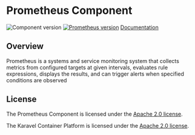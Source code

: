 # Prometheus Component

![Component version](https://img.shields.io/badge/dynamic/yaml?color=blue&label=component+version&query=$.entries.prometheus[0].version&url=https%3A%2F%2Frepository.platform.karavel.io%2Funstable%2Findex.yaml&style=for-the-badge)
[![Prometheus version](https://img.shields.io/badge/dynamic/yaml?color=blue&label=prometheus+version&query=$.entries.prometheus[0].appVersion&url=https%3A%2F%2Frepository.platform.karavel.io%2Funstable%2Findex.yaml&style=for-the-badge)](https://prometheus.io)
[Documentation](https://docs.karavel.io/components/prometheus)

## Overview

Prometheus is a systems and service monitoring system that collects metrics from configured targets at given intervals, evaluates rule expressions, displays the results, and can trigger alerts when specified conditions are observed

## License

The Prometheus Component is licensed under the [Apache 2.0 license](LICENSE).

The Karavel Container Platform is licensed under the [Apache 2.0 license](https://github.com/projectkaravel/platform/blob/main/LICENSE).
